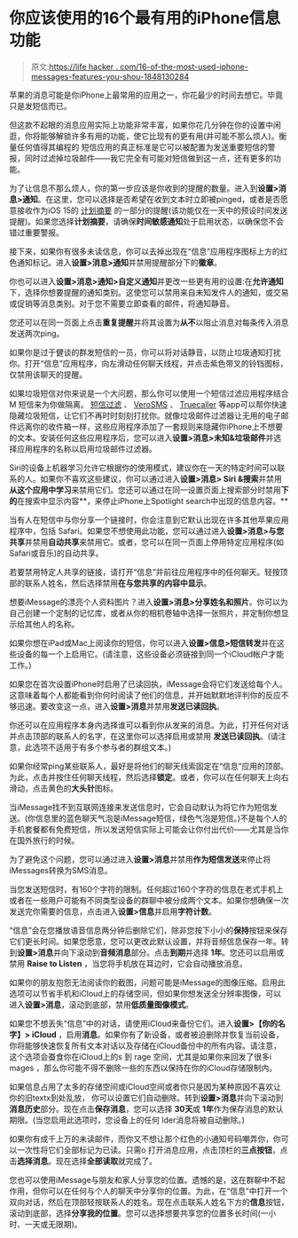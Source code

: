 # 你应该使用的16个最有用的iPhone信息功能

> 原文:[https://life hacker . com/16-of-the-most-used-iphone-messages-features-you-shou-1848130284](https://lifehacker.com/16-of-the-most-useful-iphone-messages-features-you-shou-1848130284)

苹果的消息可能是你iPhone上最常用的应用之一，你花最少的时间去想它。毕竟只是发短信而已。

但这款不起眼的消息应用实际上功能非常丰富，如果你花几分钟在你的设置中闲逛，你将能够解锁许多有用的功能，使它比现有的更有用(并可能不那么烦人)。衡量任何值得其编程的 短信应用的真正标准是它可以被配置为发送重要短信的警报，同时过滤掉垃圾邮件——我它完全有可能对短信做到这一点，还有更多的功能。

为了让信息不那么烦人，你的第一步应该是你收到的提醒的数量。进入到**设置>消息>通知**。在这里，您可以选择是否希望在收到文本时立即被pinged，或者是否愿意接收作为iOS 15的 [计划摘要](https://lifehacker.com/avoid-unnecessary-distractions-in-ios-15-with-notificat-1847376058) 的一部分的提醒(该功能仅在一天中的预设时间发送提醒)。如果您选择**计划摘要**，请确保**时间敏感通知**处于启用状态，以确保您不会错过重要警报。

接下来，如果你有很多未读信息，你可以去掉出现在“信息”应用程序图标上方的红色通知标记。进入**设置>消息>通知**并禁用提醒部分下的**徽章**。

你也可以进入**设置>消息>通知>自定义通知**并更改一些更有用的设置:在**允许通知**下，选择你想要提醒的通知类别。这使您可以禁用来自未知发件人的通知，或交易或促销等消息类别。对于您不需要立即查看的邮件，将通知静音。

您还可以在同一页面上点击**重复提醒**并将其设置为**从不**以阻止消息对每条传入消息发送两次ping。

如果你是过于健谈的群发短信的一员，你可以将对话静音，以防止垃圾通知打扰你。打开“信息”应用程序，向左滑动任何聊天线程，并点击紫色带叉的铃铛图标，仅禁用该聊天的提醒。

如果垃圾短信对你来说是一个大问题，那么你可以使用一个短信过滤应用程序结合M 短信来为你做隔离。 [短信过滤](https://apps.apple.com/app/sms-filter-spam-junk-messages/id1046484240) 、 [VeroSMS](https://apps.apple.com/app/verosms/id1269693537) 、 [Truecaller](https://apps.apple.com/app/apple-store/id448142450) 等app可以帮你快速隐藏垃圾短信，让它们不再时时刻刻打扰你。就像垃圾邮件过滤器让无用的电子邮件远离你的收件箱一样，这些应用程序添加了一套规则来隐藏你iPhone上不想要的文本。安装任何这些应用程序后，您可以进入**设置>消息>未知&垃圾邮件**并选择应用程序的名称以启用垃圾邮件过滤器。

Siri的设备上机器学习允许它根据你的使用模式，建议你在一天的特定时间可以联系的人。如果你不喜欢这些建议，你可以通过进入**设置>消息> Siri &搜索**并禁用**从这个应用中学习**来禁用它们。您还可以通过在同一设置页面上搜索部分时禁用**下的**在搜索中显示内容**，来停止iPhone上Spotlight search中出现的信息内容。** 

当有人在短信中与你分享一个链接时，你会注意到它默认出现在许多其他苹果应用程序中，包括 Safari。如果您不想使用此功能，您可以通过进入**设置>消息>与您共享**并禁用**自动共享**来禁用它。或者，您可以在同一页面上停用特定应用程序(如Safari或音乐)的自动共享。

若要禁用特定人共享的链接，请打开“信息”并前往应用程序中的任何聊天。轻按顶部的联系人姓名，然后选择禁用**在与您共享的内容中显示**。

想要iMessage的漂亮个人资料图片？进入**设置>消息>分享姓名和照片**。你可以为自己创建一个定制的记忆库，或者从你的相机卷轴中选择一张照片，并定制你想显示给其他人的名称。

如果你想在iPad或Mac上阅读你的短信，你可以进入**设置>信息>短信转发**并在这些设备的每一个上启用它。(请注意，这些设备必须链接到同一个iCloud帐户才能工作。)

如果您在首次设置iPhone时启用了已读回执，iMessage会将它们发送给每个人。这意味着每个人都能看到你何时阅读了他们的信息，并开始默默地评判你的反应不够迅速。要改变这一点，进入**设置>消息**并禁用**发送已读回执**。

你还可以在应用程序本身内选择谁可以看到你从发来的消息。为此，打开任何对话并点击顶部的联系人的名字，在这里你可以选择启用或禁用 **发送已读回执**。(请注意，此选项不适用于有多个参与者的群组文本。)

如果你经常ping某些联系人，最好是将他们的聊天线索固定在“信息”应用的顶部。为此，点击并按住任何聊天线程，然后选择**锁定**。或者，你可以在任何聊天上向右滑动，点击黄色的**大头针**图标。

当iMessage找不到互联网连接来发送信息时，它会自动默认为将它作为短信发送。(你信息里的蓝色聊天气泡是iMessage短信，绿色气泡是短信。)不是每个人的手机套餐都有免费短信，所以发送短信实际上可能会让你付出代价——尤其是当你在国外旅行的时候。

为了避免这个问题，您可以通过进入**设置>消息**并禁用**作为短信发送**来停止将iMessages转换为SMS消息。

当您发送短信时，有160个字符的限制。任何超过160个字符的信息在老式手机上或者在一些用户可能有不同类型设备的群聊中被分成两个文本。如果你想确保一次发送完你需要的信息，点击进入**设置>信息**并启用**字符计数**。

“信息”会在您播放语音信息两分钟后删除它们，除非您按下小小的**保持**按钮来保存它们更长时间。如果您愿意，您可以更改此默认设置，并将音频信息保存一年。转到**设置>消息**并向下滚动到**音频消息**部分。点击**到期**并选择 **1年**。您还可以启用或禁用 **Raise to Listen** ，当您将手机放在耳边时，它会自动播放消息。

如果你的朋友抱怨无法阅读你的截图，问题可能是iMessage的图像压缩。启用此选项可以节省手机和iCloud上的存储空间，但如果你想发送全分辨率图像，可以进入**设置>消息**，滚动到底部，禁用**低质量图像模式**。

如果您不想丢失“信息”中的对话，请使用iCloud来备份它们。进入**设置>【你的名字】> iCloud** ，启用**消息**。如果你有了新设备，或者被迫删除并恢复当前设备，你将能够快速恢复所有文本对话以及存储在iCloud备份中的所有内容。请注意，这个选项会蚕食你在iCloud上的s 到 rage 空间，尤其是如果你来回发了很多i mages ，那么你可能不得不删除一些的东西以保持在你的iCloud存储限制内。

如果信息占用了太多的存储空间或iCloud空间或者你只是因为某种原因不喜欢让你的旧textx到处乱放， 你可以设置它们自动删除。转到**设置>消息**并向下滚动到**消息历史**部分。现在点击**保存消息**，您可以选择 **30天**或 **1年**作为保存消息的默认期限。(当您启用此选项时，您设备上的任何 lder消息将被自动删除。)

如果你有成千上万的未读邮件，而你又不想让那个红色的小通知号码嘲弄你，你可以一次性将它们全部标记为已读。只需o 打开消息应用，点击顶栏的**三点按钮**，点击**选择消息**。现在选择**全部读取**就完成了。

您也可以使用iMessage与朋友和家人分享您的位置。遗憾的是，这在群聊中不起作用，但你可以在任何与个人的聊天中分享你的位置。为此，在“信息”中打开一个双向对话，然后在顶部轻按联系人的姓名。现在点击联系人姓名下方的**信息**按钮，滚动到底部，选择**分享我的位置**。您可以选择想要共享您的位置多长时间(一小时、一天或无限期)。